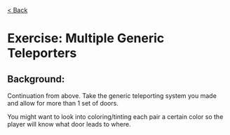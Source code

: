 [< Back](../README.md)

# Exercise: Multiple Generic Teleporters

## Background:

Continuation from above. Take the generic teleporting system you made and allow for more than 1 set of doors.

You might want to look into coloring/tinting each pair a certain color so the player will know what door leads to where.

